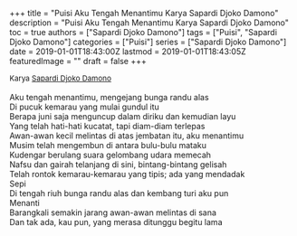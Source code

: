 +++
title = "Puisi Aku Tengah Menantimu Karya Sapardi Djoko Damono"
description = "Puisi Aku Tengah Menantimu Karya Sapardi Djoko Damono"
toc = true
authors = ["Sapardi Djoko Damono"]
tags = ["Puisi", "Sapardi Djoko Damono"]
categories = ["Puisi"]
series = ["Sapardi Djoko Damono"]
date = 2019-01-01T18:43:00Z
lastmod = 2019-01-01T18:43:05Z
featuredImage = ""
draft = false
+++

<div style="text-align: justify;">
<div style="font-size: small;">Karya <a href="/authors/sapardi-djoko-damono/" target="_blank">Sapardi Djoko Damono</a></div><br />
Aku tengah menantimu, mengejang bunga randu alas<br />Di pucuk kemarau yang mulai gundul itu<br />Berapa juni saja menguncup dalam diriku dan kemudian layu<br />Yang telah hati-hati kucatat, tapi diam-diam terlepas<br />Awan-awan kecil melintas di atas jembatan itu, aku menantimu<br />Musim telah mengembun di antara bulu-bulu mataku<br />Kudengar berulang suara gelombang udara memecah<br />Nafsu dan gairah telanjang di sini, bintang-bintang gelisah<br />Telah rontok kemarau-kemarau yang tipis; ada yang mendadak<br />Sepi<br />Di tengah riuh bunga randu alas dan kembang turi aku pun<br />Menanti<br />Barangkali semakin jarang awan-awan melintas di sana<br />Dan tak ada, kau pun, yang merasa ditunggu begitu lama</div>

